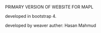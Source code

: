 PRIMARY VERSION OF WEBSITE FOR MAPL 

developed in bootstrap 4. 

developed by weaver
auther: Hasan Mahmud
